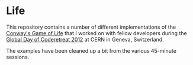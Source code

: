 Life
====


This repository contains a number of different implementations of the [Conway's
Game of Life](https://en.wikipedia.org/wiki/Conway's_Game_of_Life) that I
worked on with fellow developers during the [Global Day of Coderetreat
2012](http://gathers.us/events/global-day-of-coderetreat-2012-cern-geneva-switzerland)
at CERN in Geneva, Switzerland.

The examples have been cleaned up a bit from the various 45-minute sessions.
